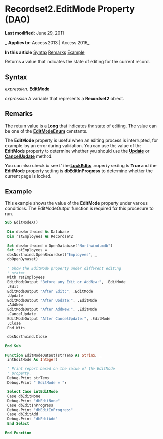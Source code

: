 
# Recordset2.EditMode Property (DAO)

 **Last modified:** June 29, 2011

 _ **Applies to:** Access 2013 | Access 2016_

 **In this article**
[Syntax](#sectionSection0)
[Remarks](#sectionSection1)
[Example](#sectionSection2)


Returns a value that indicates the state of editing for the current record.

## Syntax
<a name="sectionSection0"> </a>

 _expression_. **EditMode**

 _expression_ A variable that represents a **Recordset2** object.


## Remarks
<a name="sectionSection1"> </a>

The return value is a  **Long** that indicates the state of editing. The value can be one of the **[EditModeEnum](738ab5b7-75dc-2e45-45f2-eb64cc7e9527.md)** constants.

The  **EditMode** property is useful when an editing process is interrupted, for example, by an error during validation. You can use the value of the **EditMode** property to determine whether you should use the **[Update](1b47606a-e79c-23f1-b120-46d1429bc167.md)** or **[CancelUpdate](f741dec1-b9a4-506e-74ec-2bc309b0918e.md)** method.

You can also check to see if the  **[LockEdits](77055f44-f8e9-ac64-ecc3-144ddb4a4558.md)** property setting is **True** and the **EditMode** property setting is **dbEditInProgress** to determine whether the current page is locked.


## Example
<a name="sectionSection2"> </a>

This example shows the value of the  **EditMode** property under various conditions. The EditModeOutput function is required for this procedure to run.


```vb
Sub EditModeX() 
 
 Dim dbsNorthwind As Database 
 Dim rstEmployees As Recordset2 
 
 Set dbsNorthwind = OpenDatabase("Northwind.mdb") 
 Set rstEmployees = _ 
 dbsNorthwind.OpenRecordset("Employees", _ 
 dbOpenDynaset) 
 
 ' Show the EditMode property under different editing 
 ' states. 
 With rstEmployees 
 EditModeOutput "Before any Edit or AddNew:", .EditMode 
 .Edit 
 EditModeOutput "After Edit:", .EditMode 
 .Update 
 EditModeOutput "After Update:", .EditMode 
 .AddNew 
 EditModeOutput "After AddNew:", .EditMode 
 .CancelUpdate 
 EditModeOutput "After CancelUpdate:", .EditMode 
 .Close 
 End With 
 
 dbsNorthwind.Close 
 
End Sub 
 
Function EditModeOutput(strTemp As String, _ 
 intEditMode As Integer) 
 
 ' Print report based on the value of the EditMode 
 ' property. 
 Debug.Print strTemp 
 Debug.Print " EditMode = "; 
 
 Select Case intEditMode 
 Case dbEditNone 
 Debug.Print "dbEditNone" 
 Case dbEditInProgress 
 Debug.Print "dbEditInProgress" 
 Case dbEditAdd 
 Debug.Print "dbEditAdd" 
 End Select 
 
End Function
```

